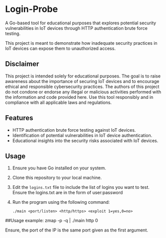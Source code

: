 # Login-Probe
A Go-based tool for educational purposes that explores potential security vulnerabilities in IoT devices through HTTP authentication brute force testing.

This project is meant to demonstrate how inadequate security practices in IoT devices can expose them to unauthorized access.

## Disclaimer

This project is intended solely for educational purposes. The goal is to raise awareness about the importance of securing IoT devices and to encourage ethical and responsible cybersecurity practices. The authors of this project do not condone or endorse any illegal or malicious activities performed with the information and code provided here. Use this tool responsibly and in compliance with all applicable laws and regulations.

## Features

- HTTP authentication brute force testing against IoT devices.
- Identification of potential vulnerabilities in IoT device authentication.
- Educational insights into the security risks associated with IoT devices.

## Usage

1. Ensure you have Go installed on your system.
2. Clone this repository to your local machine.
3. Edit the `logins.txt` file to include the list of logins you want to test. Ensure the logins.txt are in the form of user:password
4. Run the program using the following command:

   ```shell
   ./main <port/listen> <http/https> <exploit 1=yes,0=no>

##Usage example:
zmap -p <port> -q | ./main <port used in zmap> http 0

Ensure, the port of the IP is the same port given as the first argument. 
